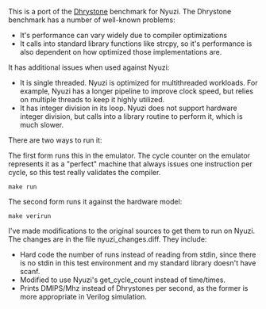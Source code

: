 This is a port of the [Dhrystone](https://en.wikipedia.org/wiki/Dhrystone)
benchmark for Nyuzi. The Dhrystone benchmark has a number of well-known problems:
- It's performance can vary widely due to compiler optimizations
- It calls into standard library functions like strcpy, so it's performance is also
  dependent on how optimized those implementations are.

It has additional issues when used against Nyuzi:
- It is single threaded. Nyuzi is optimized for multithreaded workloads. For example,
Nyuzi has a longer pipeline to improve clock speed, but relies on multiple threads to
keep it highly utilized.
- It has integer division in its loop. Nyuzi does not support hardware integer division,
but calls into a library routine to perform it, which is much slower.

There are two ways to run it:

The first form runs this in the emulator. The cycle counter on the emulator
represents it as a "perfect" machine that always issues one instruction per
cycle, so this test really validates the compiler.

    make run

The second form runs it against the hardware model:

    make verirun

I've made modifications to the original sources to get them to run on Nyuzi.
The changes are in the file nyuzi_changes.diff. They include:
- Hard code the number of runs instead of reading from stdin, since there
  is no stdin in this test environment and my standard library doesn't
  have scanf.
- Modified to use Nyuzi's get_cycle_count instead of time/times.
- Prints DMIPS/Mhz instead of Dhrystones per second, as the former is more
  appropriate in Verilog simulation.
